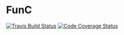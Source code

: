 # FunC

[![Travis Build Status][travis-badge]][travis]
[![Code Coverage Status][codecov-badge]][codecov]

[travis]: https://travis-ci.com/MaximeFONT-GAUDIN/Libmy
[travis-badge]: https://travis-ci.com/MaximeFONT-GAUDIN/Libmy.svg?branch=master

[codecov]: https://codecov.io/gh/MaximeFONT-GAUDIN/Libmy
[codecov-badge]: https://img.shields.io/codecov/c/github/MaximeFONT-GAUDIN/Libmy.svg